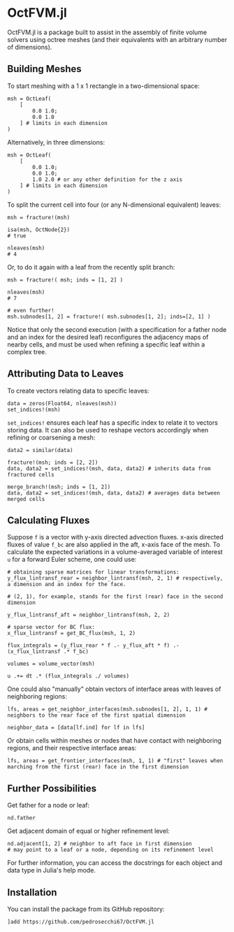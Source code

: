 # OctFVM.jl

OctFVM.jl is a package built to assist in the assembly of finite volume solvers using octree meshes (and their equivalents with an arbitrary number of dimensions).

## Building Meshes

To start meshing with a 1 x 1 rectangle in a two-dimensional space:

```
msh = OctLeaf(
    [
        0.0 1.0;
        0.0 1.0
    ] # limits in each dimension
)
```

Alternatively, in three dimensions:

```
msh = OctLeaf(
    [
        0.0 1.0;
        0.0 1.0;
        1.0 2.0 # or any other definition for the z axis
    ] # limits in each dimension
)
```

To split the current cell into four (or any N-dimensional equivalent) leaves:

```
msh = fracture!(msh)

isa(msh, OctNode{2})
# true

nleaves(msh)
# 4
```

Or, to do it again with a leaf from the recently split branch:

```
msh = fracture!( msh; inds = [1, 2] )

nleaves(msh)
# 7

# even further!
msh.subnodes[1, 2] = fracture!( msh.subnodes[1, 2]; inds=[2, 1] )
```

Notice that only the second execution (with a specification for a father node and an index for the desired leaf) reconfigures the adjacency maps of nearby cells, and must be used when refining a specific leaf within a complex tree.

## Attributing Data to Leaves

To create vectors relating data to specific leaves:

```
data = zeros(Float64, nleaves(msh))
set_indices!(msh)
```

`set_indices!` ensures each leaf has a specific index to relate it to vectors storing data. It can also be used to reshape vectors accordingly when refining or coarsening a mesh:

```
data2 = similar(data)

fracture!(msh; inds = [2, 2])
data, data2 = set_indices!(msh, data, data2) # inherits data from fractured cells

merge_branch!(msh; inds = [1, 2])
data, data2 = set_indices!(msh, data, data2) # averages data between merged cells
```

## Calculating Fluxes

Suppose `f` is a vector with y-axis directed advection fluxes. x-axis directed fluxes of value `f_bc` are also applied in the aft, x-axis face of the mesh.
To calculate the expected variations in a volume-averaged variable of interest `u` for a forward Euler scheme, one could use:

```
# obtaining sparse matrices for linear transformations:
y_flux_lintransf_rear = neighbor_lintransf(msh, 2, 1) # respectively, a dimension and an index for the face.

# (2, 1), for example, stands for the first (rear) face in the second dimension

y_flux_lintransf_aft = neighbor_lintransf(msh, 2, 2)

# sparse vector for BC flux:
x_flux_lintransf = get_BC_flux(msh, 1, 2)

flux_integrals = (y_flux_rear * f .- y_flux_aft * f) .- (x_flux_lintransf .* f_bc)

volumes = volume_vector(msh)

u .+= dt .* (flux_integrals ./ volumes)
```

One could also "manually" obtain vectors of interface areas with leaves of neighboring regions:

```
lfs, areas = get_neighbor_interfaces(msh.subnodes[1, 2], 1, 1) # neighbors to the rear face of the first spatial dimension

neighbor_data = [data[lf.ind] for lf in lfs]
```

Or obtain cells within meshes or nodes that have contact with neighboring regions, and their respective interface areas:

```
lfs, areas = get_frontier_interfaces(msh, 1, 1) # "first" leaves when marching from the first (rear) face in the first dimension
```

## Further Possibilities

Get father for a node or leaf:

```
nd.father
```

Get adjacent domain of equal or higher refinement level:

```
nd.adjacent[1, 2] # neighbor to aft face in first dimension
# may point to a leaf or a node, depending on its refinement level
```

For further information, you can access the docstrings for each object and data type in Julia's help mode.

## Installation

You can install the package from its GitHub repository:

```
]add https://github.com/pedrosecchi67/OctFVM.jl
```
